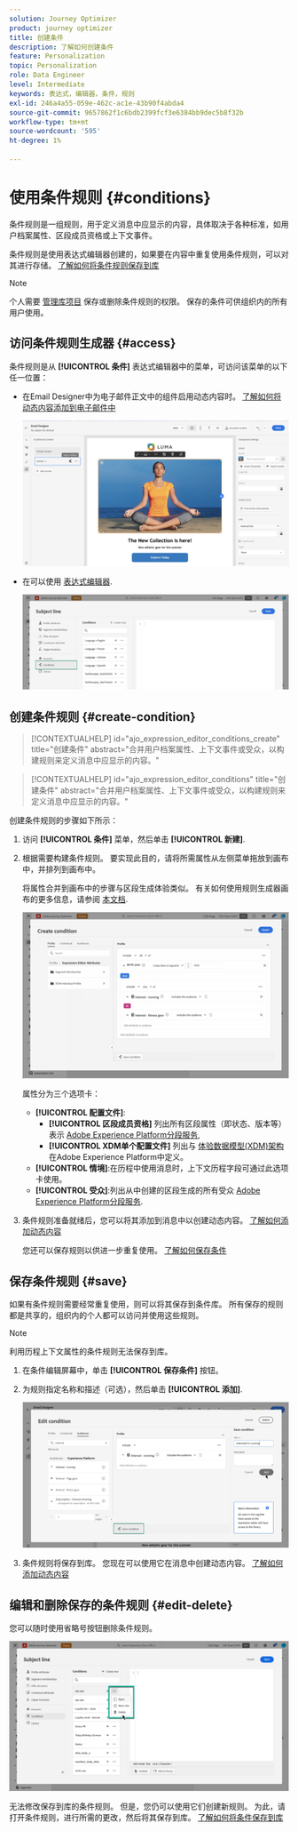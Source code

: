 ```yaml
---
solution: Journey Optimizer
product: journey optimizer
title: 创建条件
description: 了解如何创建条件
feature: Personalization
topic: Personalization
role: Data Engineer
level: Intermediate
keywords: 表达式，编辑器，条件，规则
exl-id: 246a4a55-059e-462c-ac1e-43b90f4abda4
source-git-commit: 9657862f1c6bdb2399fcf3e6384bb9dec5b8f32b
workflow-type: tm+mt
source-wordcount: '595'
ht-degree: 1%

---
```


# 使用条件规则 {#conditions}

条件规则是一组规则，用于定义消息中应显示的内容，具体取决于各种标准，如用户档案属性、区段成员资格或上下文事件。

条件规则是使用表达式编辑器创建的，如果要在内容中重复使用条件规则，可以对其进行存储。 [了解如何将条件规则保存到库](#save)

>[!NOTE]
>
>个人需要 [管理库项目](../administration/ootb-product-profiles.md) 保存或删除条件规则的权限。 保存的条件可供组织内的所有用户使用。

## 访问条件规则生成器 {#access}

条件规则是从 **[!UICONTROL 条件]** 表达式编辑器中的菜单，可访问该菜单的以下任一位置：

* 在Email Designer中为电子邮件正文中的组件启用动态内容时。 [了解如何将动态内容添加到电子邮件中](dynamic-content.md#emails)

   ![](assets/conditions-access-email.png)

* 在可以使用 [表达式编辑器](personalization-build-expressions.md).

   ![](assets/conditions-access-editor.png)

## 创建条件规则 {#create-condition}

>[!CONTEXTUALHELP]
>id="ajo_expression_editor_conditions_create"
>title="创建条件"
>abstract="合并用户档案属性、上下文事件或受众，以构建规则来定义消息中应显示的内容。"

>[!CONTEXTUALHELP]
>id="ajo_expression_editor_conditions"
>title="创建条件"
>abstract="合并用户档案属性、上下文事件或受众，以构建规则来定义消息中应显示的内容。"

创建条件规则的步骤如下所示：

1. 访问 **[!UICONTROL 条件]** 菜单，然后单击 **[!UICONTROL 新建]**.

1. 根据需要构建条件规则。 要实现此目的，请将所需属性从左侧菜单拖放到画布中，并排列到画布中。

   将属性合并到画布中的步骤与区段生成体验类似。 有关如何使用规则生成器画布的更多信息，请参阅 [本文档](https://experienceleague.adobe.com/docs/experience-platform/segmentation/ui/segment-builder.html?lang=en#rule-builder-canvas).

   ![](assets/conditions-create.png)

   属性分为三个选项卡：

   * **[!UICONTROL 配置文件]**:
      * **[!UICONTROL 区段成员资格]** 列出所有区段属性（即状态、版本等） 表示 [Adobe Experience Platform分段服务](https://experienceleague.adobe.com/docs/experience-platform/segmentation/home.html),
      * **[!UICONTROL XDM单个配置文件]** 列出与 [体验数据模型(XDM)架构](https://experienceleague.adobe.com/docs/experience-platform/xdm/home.html?lang=zh-Hans) 在Adobe Experience Platform中定义。
   * **[!UICONTROL 情境]**:在历程中使用消息时，上下文历程字段可通过此选项卡使用。
   * **[!UICONTROL 受众]**:列出从中创建的区段生成的所有受众 [Adobe Experience Platform分段服务](https://experienceleague.adobe.com/docs/experience-platform/segmentation/home.html).

1. 条件规则准备就绪后，您可以将其添加到消息中以创建动态内容。 [了解如何添加动态内容](dynamic-content.md)

   您还可以保存规则以供进一步重复使用。 [了解如何保存条件](#save)

## 保存条件规则 {#save}

如果有条件规则需要经常重复使用，则可以将其保存到条件库。 所有保存的规则都是共享的，组织内的个人都可以访问并使用这些规则。

>[!NOTE]
>
>利用历程上下文属性的条件规则无法保存到库。

1. 在条件编辑屏幕中，单击 **[!UICONTROL 保存条件]** 按钮。

1. 为规则指定名称和描述（可选），然后单击 **[!UICONTROL 添加]**.

   ![](assets/conditions-name-description.png)

1. 条件规则将保存到库。 您现在可以使用它在消息中创建动态内容。 [了解如何添加动态内容](dynamic-content.md)

## 编辑和删除保存的条件规则 {#edit-delete}

您可以随时使用省略号按钮删除条件规则。

![](assets/conditions-open.png)

无法修改保存到库的条件规则。 但是，您仍可以使用它们创建新规则。 为此，请打开条件规则，进行所需的更改，然后将其保存到库。 [了解如何将条件保存到库](#save)
